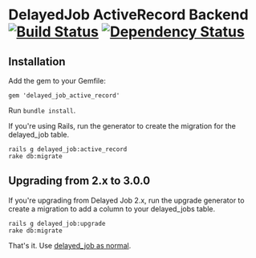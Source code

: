 # DelayedJob ActiveRecord Backend [![Build Status](https://travis-ci.org/collectiveidea/delayed_job_active_record.png)](https://travis-ci.org/collectiveidea/delayed_job_active_record) [![Dependency Status](https://gemnasium.com/collectiveidea/delayed_job_active_record.png)](https://gemnasium.com/collectiveidea/delayed_job_active_record)

## Installation

Add the gem to your Gemfile:

    gem 'delayed_job_active_record'

Run `bundle install`.

If you're using Rails, run the generator to create the migration for the delayed_job table.

    rails g delayed_job:active_record
    rake db:migrate

## Upgrading from 2.x to 3.0.0

If you're upgrading from Delayed Job 2.x, run the upgrade generator to create a migration to add a column to your delayed_jobs table.

    rails g delayed_job:upgrade
    rake db:migrate

That's it. Use [delayed_job as normal](http://github.com/collectiveidea/delayed_job).
